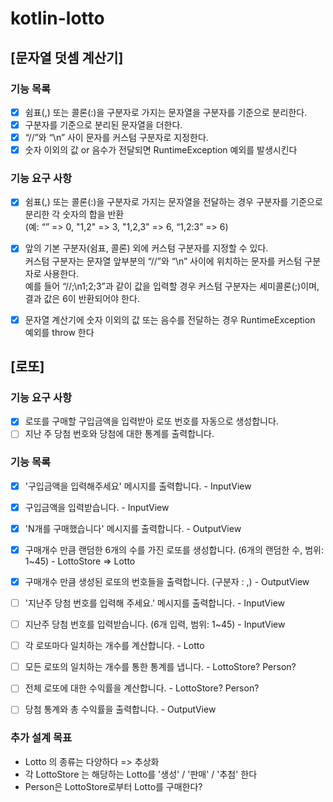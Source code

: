 # kotlin-lotto

## [문자열 덧셈 계산기]
### 기능 목록

- [x] 쉼표(,) 또는 콜론(:)을 구분자로 가지는 문자열을 구분자를 기준으로 분리한다.
- [x] 구분자를 기준으로 분리된 문자열을 더한다.
- [x] “//”와 “\n” 사이 문자를 커스텀 구분자로 지정한다.
- [x] 숫자 이외의 값 or 음수가 전달되면 RuntimeException 예외를 발생시킨다

### 기능 요구 사항

- [x] 쉼표(,) 또는 콜론(:)을 구분자로 가지는 문자열을 전달하는 경우 구분자를 기준으로 분리한 각 숫자의 합을 반환
  <br /> (예: “” => 0, "1,2" => 3, "1,2,3" => 6, “1,2:3” => 6)
- [x] 앞의 기본 구분자(쉼표, 콜론) 외에 커스텀 구분자를 지정할 수 있다. <br /> 커스텀 구분자는 문자열 앞부분의 “//”와 “\n” 사이에 위치하는 문자를 커스텀 구분자로 사용한다. <br />예를 들어 “//;\n1;2;3”과 같이 값을 입력할 경우 커스텀 구분자는 세미콜론(;)이며, 결과 값은 6이 반환되어야 한다.
- [x] 문자열 계산기에 숫자 이외의 값 또는 음수를 전달하는 경우 RuntimeException 예외를 throw 한다


## [로또]
### 기능 요구 사항
- [x] 로또를 구매할 구입금액을 입력받아 로또 번호를 자동으로 생성합니다.
- [ ] 지난 주 당첨 번호와 당첨에 대한 통계를 출력합니다.

### 기능 목록
- [x] '구입금액을 입력해주세요' 메시지를 출력합니다. - InputView
- [x] 구입금액을 입력받습니다. - InputView

- [x] 'N개를 구매했습니다' 메시지를 출력합니다. - OutputView 
- [x] 구매개수 만큼 랜덤한 6개의 수를 가진 로또를 생성합니다. (6개의 랜덤한 수, 범위: 1~45) - LottoStore => Lotto
- [x] 구매개수 만큼 생성된 로또의 번호들을 출력합니다. (구분자 : ,) - OutputView 

- [ ] '지난주 당첨 번호를 입력해 주세요.' 메시지를 출력합니다. - InputView
- [ ] 지난주 당첨 번호를 입력받습니다. (6개 입력, 범위: 1~45) - InputView
 
- [ ] 각 로또마다 일치하는 개수를 계산합니다. - Lotto
- [ ] 모든 로또의 일치하는 개수를 통한 통계를 냅니다. - LottoStore? Person?
- [ ] 전체 로또에 대한 수익률을 계산합니다. - LottoStore? Person?
- [ ] 당첨 통계와 총 수익률을 출력합니다. - OutputView


### 추가 설계 목표
- Lotto 의 종류는 다양하다 => 추상화
- 각 LottoStore 는 해당하는 Lotto를 '생성' / '판매' / '추첨' 한다
- Person은 LottoStore로부터 Lotto를 구매한다?